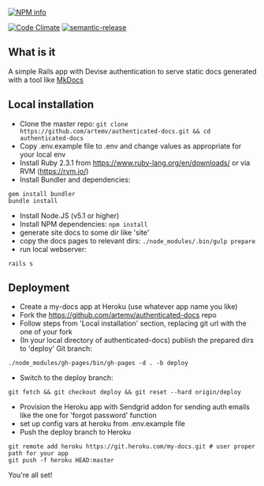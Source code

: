 [![NPM info](https://nodei.co/npm/authenticated-docs.png?downloads=true)](https://npmjs.org/package/authenticated-docs)

[![Code Climate](https://codeclimate.com/github/artemv/authenticated-docs/badges/gpa.svg)](https://codeclimate.com/github/artemv/authenticated-docs)
[![semantic-release](https://img.shields.io/badge/%20%20%F0%9F%93%A6%F0%9F%9A%80-semantic--release-e10079.svg)](https://github.com/semantic-release/semantic-release)

## What is it
A simple Rails app with Devise authentication to serve static docs generated with a tool like [MkDocs](http://www.mkdocs.org/)

## Local installation

* Clone the master repo: `git clone https://github.com/artemv/authenticated-docs.git && cd authenticated-docs`
* Copy .env.example file to .env and change values as appropriate for your local env
* Install Ruby 2.3.1 from https://www.ruby-lang.org/en/downloads/ or via RVM (https://rvm.io/)
* Install Bundler and dependencies:
```
gem install bundler
bundle install
```
* Install Node.JS (v5.1 or higher)
* Install NPM dependencies: `npm install`
* generate site docs to some dir like 'site'
* copy the docs pages to relevant dirs: `./node_modules/.bin/gulp prepare`
* run local webserver:
```
rails s
```

## Deployment
* Create a my-docs app at Heroku (use whatever app name you like)
* Fork the https://github.com/artemv/authenticated-docs repo
* Follow steps from 'Local installation' section, replacing git url with the one of your fork
* (In your local directory of authenticated-docs) publish the prepared dirs to 'deploy' Git branch:
```
./node_modules/gh-pages/bin/gh-pages -d . -b deploy
```
* Switch to the deploy branch:
```
git fetch && git checkout deploy && git reset --hard origin/deploy
```
* Provision the Heroku app with Sendgrid addon for sending auth emails like the one for 'forgot password' function
* set up config vars at heroku from .env.example file
* Push the deploy branch to Heroku
```
git remote add heroku https://git.heroku.com/my-docs.git # user proper path for your app
git push -f heroku HEAD:master
```
You're all set!
